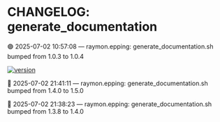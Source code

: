 # CHANGELOG: generate_documentation

🟣 2025-07-02 10:57:08 — raymon.epping: generate_documentation.sh bumped from 1.0.3 to 1.0.4

[![version](https://img.shields.io/badge/version-1.5.0-red)](https://github.com/raymonepping)

🔵 2025-07-02 21:41:11 — raymon.epping: generate_documentation.sh bumped from 1.4.0 to 1.5.0

🔵 2025-07-02 21:38:23 — raymon.epping: generate_documentation.sh bumped from 1.3.8 to 1.4.0
